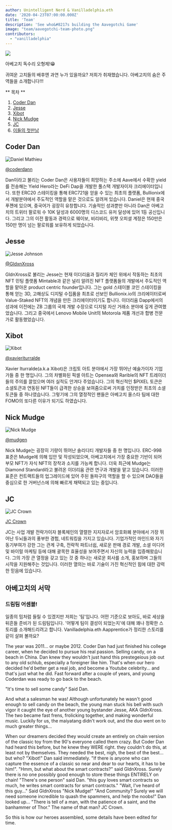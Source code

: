```yaml
---
author: Unintelligent Nerd & Vanilladelphia.eth
date: '2020-04-23T07:00:00.000Z'
title: 'Team'
description: 'See who&#8217s building the Aavegotchi Game'
image: "team/aavegotchi-team-photo.png"
contributors:
  - "vanilladelphia"
---
```



<div class="headerImageContainer">
<img class="headerImage" src="/team/aavegotchi-team-photo.png">
<p class="headerImageText">아베고치 독수리 오형제!😁</p>
</div>

귀여운 고치들의 배후엔 과연 누가 있을까요? 저희가 취재했습니다. 아베고치의 숨은 주역들을 소개합니다!!!

<div class="contentsBox">

** 목차 **

<ol>
<li><a href=#coder-dan>Coder Dan</a></li>
<li><a href=#jesse>Jesse</a></li>
<li><a href=#xibot>Xibot</a></li>
<li><a href=#nick-mudge>Nick Mudge</a></li>
<li><a href=#jc>JC</a></li>
<li><a href=#origins>이들의 첫만남</a></li>
</ol>

</div>

## Coder Dan

<div class="leftImageContainer">
<img class="leftImage" src="/coderdan.jpg" alt = "Daniel Mathieu">
<p class="leftImageText"><a href="https://twitter.com/coderdannn">@coderdann</a></p>
</div>
Dan이라고 불리는 Coder Dan은 사용자들이 희망하는 주소에 Aave에서 수확한 yield를 전송해는 Yield Hero라는 DeFi Dap을 개발한 풀스택 개발자이자 크리에이터입니다. 또한 ERC20 스테이킹을 통해 ERC721을 얻을 수 있는 최초의 플랫폼, Bullionix에서 개발분야에서 주도적인 역할을 맡은 것으로도 알려져 있습니다.  Daniel은 현재 중국 푸졘에 있으며, 중국어가 굉장히 유창합니다. 기술적인 성과뿐만 아니라 Dan은 아베고치의 트위터 팔로워 수 10K 달성과 6000명의 디스코드 유저 달성에 있어 1등 공신입니다. 그리고 그의 이전 활동과 경력으로 웨이보, 비리비리, 위챗 오피셜 계정은 150만은 150만 명이 넘는 팔로워를 보유하게 되었습니다.

## Jesse

<div class="leftFlexContainer">
<div class="leftImageContainer">
<img class="leftImage" src="/team/jesse-wizard-hat.png" alt = "Jesse Johnson">
<p class="leftImageText"><a href="https://twitter.com/gldnXross">@GldxnXross</a></p>
</div>
GldnXross로 불리는 Jesse는 현재 이더리움과 질리카 체인 위에서 작동하는 최초의 NFT 민팅 플랫폼 Mintable과 같은 널리 알려진 NFT 플랫폼들의 개발에서 주도적인 역할을 맡아온 product centric founder입니다. 그는 gold 스테이블 코인 스테이킹을 통해 얻는 3D, 고해상도 디지털 수집품을 최초로 선보인 Bullionix.io의 크리에이터로써 Value-Staked NFT의 개념을 만든 크리에이터이기도 합니다. 이더리움 Dapp에서의 성과에 이전에는 ZB 그룹의 국제 개발 수장으로 디지털 자산 거래소 분야에 깊게 관여했었습니다. 그리고 중국에서 Lenovo Mobile Unit의 Motorola 제품 개선과 합병 전문가로 활동했었습니다.

## Xibot

<div class="leftImageContainer">
<img class="leftImage" src="/team/xi-bot-spaceman.jpg" alt = "Xibot">
<p class="leftImageText"><a href="https://twitter.com/xavieriturralde">@xavieriturralde</a></p>
</div>
Xavier Iturralde(a.k.a Xibot)은 크립토 아트 분야에서 가장 뛰어난 예술가이자 기업가들 중 한 명입니다. 그의 차별화된 픽셀 아트는 Opensea와 Rarible의 NFT 트레이더들의 주의를 끌었으며 여러 실적도 안겨다 주었습니다. 그의 혁신적인 $PIXEL 토큰은 소셜토큰과 연동된 NFT들이 급격한 상승을 보여줌으로써 가치를 인정받은 최초의 소셜 토큰들 중 하나였습니다. 그렇기에 그의 열정적인 팬들은 아베고치 올스타 팀에 대한 FOMO의 또다른 이유가 되기도 하였습니다.

## Nick Mudge

<div class="leftImageContainer">
<img class="leftImage" src="/team/nick-mudge.jpg" alt = "Nick Mudge">
<p class="leftImageText"><a href="https://twitter.com/mudgen">@mudgen</a></p>
</div>
Nick Mudge는 굉장히 기량이 뛰어난 솔리디티 개발자들 중 한 명입니다. ERC-998 표준은 Mudge에 의해 입안 및 작성되었으며, 아베고치에서 가장 중요한 기반이 되어 부모 NFT가 자식 NFT의 장착과 소지를 가능케 합니다. 더욱 최근에 Mudge는 Diamond Standard라고 불려온 이더리움 관련 연구과 개발을 맡고 있습니다. 이러한 표준은 컨트랙트들의 업그레이드에 있어 주된 돌파구의 역할을 할 수 있으며 DAO들을 중심으로 한 거버넌스에 의해 빠르게 채택되고 있는 중입니다.

## JC

<div class="leftImageContainer">
<img class="leftImage" src="/team/jc-crown.jpg" alt = "JC Crown">
<p class="leftImageText"><a href="https://www.linkedin.com/in/jccrown">JC Crown</a></p>
</div>
JC는 사업 개발 전략가이자 블록체인의 열렬한 지지자로서 암호화폐 분야에서 가장 뛰어난 두뇌들과의 풍부한 경험, 네트워킹을 가지고 있습니다. 기업가적인 마인드와 자기동기부여가 강한 그는 관계 구축, 전략적 파트너쉽, 새로운 판매 경로 개발, 소셜 미디어 및 바이럴 마케팅 등에 대해 괄목한 효율성을 보여주면서 자신의 능력을 입증해왔습니다. 그의 가장 큰 열정을 갖고 있는 것 중 하나는 새로운 회사를 소개, 홍보하며 그들의 시작을 지원해주는 것입니다. 이러한 열의는 바로 기술이 가진 혁신적인 힘에 대한 강력한 믿음에 있습니다.

## 아베고치의 서막
### 드림팀 어셈블!
일종의 밈처럼 들릴 수 있겠지만 저희는 '팀'입니다.  어떤 기준으로 보아도, 바로 세상을 뒤흔들 준비가 된 드림팀입니다. '어떻게 팀이 결성이 되었는지'에 대해 꽤나 정확한 스토리를 소개해드리려고 합니다.  Vanilladelphia.eth Aapprentice가 정리한 스토리를 같이 살펴 볼까요?

The year was 2011... or maybe 2012.  Coder Dan had just finished his college career, when he decided to pursue his real passion.  Selling candy, on a beach in China.  Dan knew they wouldn't just hand this prestegeious job out to any old schlub, especially a foreigner like him.  That's when our hero decided he'd better get a real job, and become a Youtube celebrity... and that's just what he did.  Fast forward after a couple of years, and young Coderdan was ready to go back to the beach.

"It's time to sell some candy" Said Dan.

And what a salesman he was!  Although unfortunately he wasn't good enough to sell candy on the beach, the young man stuck his bell with such vigor it caught the eye of another young bystander Jesse, AKA GldnXross.  The two became fast frens, frolicking together, and making wonderful music.  Luckily for us, the maiyatang didn't work out, and the duo went on to much greater things...

When our dreamers decided they would create an entirely on chain version of the classic toy from the 90's everyone called them crazy.  But Coder Dan had heard this before, but he knew they WERE right.  they couldn't do this, at least not by themselves.  They needed the best, nigh, the best of the best... but who?  "Xibot!" Dan said immediately.  "If there is anyone who can capture the essence of a classic so near and dear to our hearts, it has to be him!".  "Hmm, but what about the smart contracts?" said GldnXross.  Surely there is no one possibly good enough to store these things ENTIRELY on chain! "There's one person" said Dan. "this guy loves smart contracts so much, he writes smart contracts for smart contracts."  "Wait, I've heard of this guy..." Said GldnXross "Nick Mudge!"  "And Community? Surely we will need someone incredible to quash the spammers, and help the noobs!"  Dan looked up... "There is tell of a man, with the patience of a saint, and the banhammer of Thor." The name of that man? JC Crown.

So this is how our heroes assembled, some details have been edited for time.
